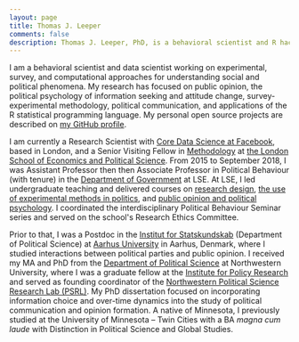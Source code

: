 ```yaml
---
layout: page
title: Thomas J. Leeper
comments: false
description: Thomas J. Leeper, PhD, is a behavioral scientist and R hacker specializing in experimental, survey, and computational methods for social data science.
---
```


I am a behavioral scientist and data scientist working on experimental, survey, and computational approaches for understanding social and political phenomena. My research has focused on public opinion, the political psychology of information seeking and attitude change, survey-experimental methodology, political communication, and applications of the R statistical programming language. My personal open source projects are described on [my GitHub profile](https://github.com/leeper).

I am currently a Research Scientist with [Core Data Science at Facebook](https://research.fb.com/category/data-science/), based in London, and a Senior Visiting Fellow in [Methodology](https://www.lse.ac.uk/methodology) at [the London School of Economics and Political Science](http://www.lse.ac.uk/home.aspx). From 2015 to September 2018, I was Assistant Professor then then Associate Professor in Political Behaviour (with tenure) in the [Department of Government](http://www.lse.ac.uk/government/home.aspx) at LSE. At LSE, I led undergraduate teaching and delivered courses on [research design](http://www.thomasleeper.com/designcourse), [the use of experimental methods in politics](http://www.thomasleeper.com/exppolcourse), and [public opinion and political psychology](http://www.thomasleeper.com/exppolcourse). I coordinated the interdisciplinary Political Behaviour Seminar series and served on the school's Research Ethics Committee.

Prior to that, I was a Postdoc in the [Institut for Statskundskab](http://ps.au.dk/en/) (Department of Political Science) at [Aarhus University](http://www.au.dk/en/) in Aarhus, Denmark, where I studied interactions between political parties and public opinion. I received my MA and PhD from the [Department of Political Science](http://www.polisci.northwestern.edu/) at Northwestern University, where I was a graduate fellow at the [Institute for Policy Research](http://www.northwestern.edu/ipr/) and served as founding coordinator of the [Northwestern Political Science Research Lab (PSRL)](http://faculty.wcas.northwestern.edu/~jnd260/lab.html). My PhD dissertation focused on incorporating information choice and over-time dynamics into the study of political communication and opinion formation. A native of Minnesota, I previously studied at the University of Minnesota &#8211; Twin Cities with a BA *magna cum laude* with Distinction in Political Science and Global Studies.
